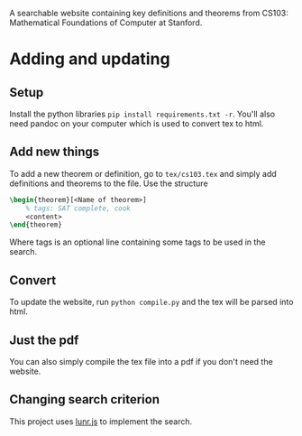 A searchable website containing key definitions and theorems from CS103: Mathematical Foundations of Computer at Stanford.

# Adding and updating

## Setup
Install the python libraries `pip install requirements.txt -r`. You'll also need pandoc on your computer which is used to convert tex to html.

## Add new things
To add a new theorem or definition, go to `tex/cs103.tex` and simply add definitions and theorems to the file. Use the structure

```latex
\begin{theorem}[<Name of theorem>]
    % tags: SAT complete, cook 
    <content>
\end{theorem}
```

Where tags is an optional line containing some tags to be used in the search.

## Convert
To update the website, run `python compile.py` and the tex will be parsed into html.

## Just the pdf
You can also simply compile the tex file into a pdf if you don't need the website.

## Changing search criterion
This project uses [lunr.js](https://lunrjs.com/guides/searching.html) to implement the search.
